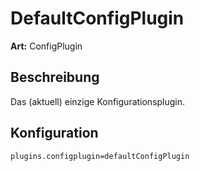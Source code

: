 # DefaultConfigPlugin #
**Art:** ConfigPlugin
## Beschreibung ##
Das (aktuell) einzige Konfigurationsplugin.
## Konfiguration ##
```
plugins.configplugin=defaultConfigPlugin
```